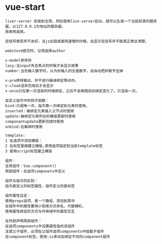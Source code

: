 # vue-start
    liver-server 安装到全局，然后使用live-server启动，就可以生成一个当前目录的服务器，以127.0.0.1为地址的服务器，
    简单而高效。
    
    双括号表现并不友好，当js出错或者网速慢的时候，会显示双括号并不能真正表达清楚。
    
    webstorm提交时，记得选择author
    
    v-model修饰符
    lazy:当input失去焦点的时候才会显示效果
    number:当先输入数字时，认为你输入的全是数字，会自动把非数字去掉
    
    v-pre原样输出，并不进行编译绑定等动作。
    v-cloak渲染完成后才会显示
    v-once只在第一次渲染的时候绑定，之后不会再随双向绑定变化了。只渲染一次。
    
    自定义指令中的钩子函数：
    bind:只调用一次，指令第一次绑定到元素时使用。
    inserted：被绑定元素插入父节点时使用
    update:被绑定元素所在的模版更新时使用
    componentupdate更新完成时使用
    unbind:在解绑时使用
    
    template:
    1 在选项中添加模版：
    2 在标签里面建立模版,使用选项指定到当前template标签
    3 使用script标签建立模版
    
    组件：
    全局组件：Vue.component()
    局部组件：在选项componets中定义
    
    组件与指令的区别：
    指令是定义的标签属性，组件定义的是标签
    
    组件属性设定：
    使用props选项，是一个数组，添加到其中
    在组件中的属性要用小驼峰方式命名，代替横杠。
    使用属性绑定的方式与作用域中的属性交互
    
    在外部声明局部组件：
    在选项components中设置属性指向该组件
    注意父子组件，必须在父组件选项components中挂载子组件
    在component标签，使用:is来动态绑定不同的component组件